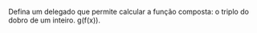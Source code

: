 Defina um delegado que permite calcular a função composta: o triplo do dobro de um inteiro. g(f(x)).